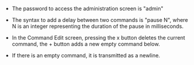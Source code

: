 * The password to access the administration screen is "admin"

* The syntax to add a delay between two commands is "pause N", where N is an integer
  representing the duration of the pause in milliseconds.

* In the Command Edit screen, pressing the x button deletes the current command, the + button
  adds a new empty command below.

* If there is an empty command, it is transmitted as a newline.
